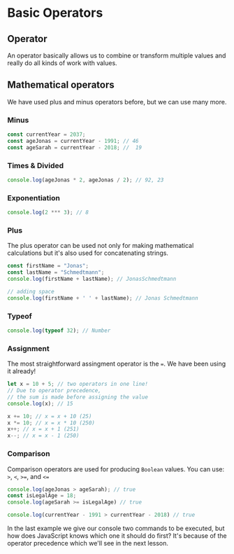# Basic Operators
## Operator
An operator basically allows us to combine or transform multiple values and really do all kinds of work with values.

## Mathematical operators
We have used plus and minus operators before, but we can use many more.

### Minus
```javascript
const currentYear = 2037;
const ageJonas = currentYear - 1991; // 46
const ageSarah = currentYear - 2018; //  19
```

### Times & Divided
```javascript
console.log(ageJonas * 2, ageJonas / 2); // 92, 23
```

### Exponentiation
```javascript
console.log(2 *** 3); // 8
```

### Plus
The plus operator can be used not only for making mathematical calculations but it's also used for concatenating strings.

```javascript
const firstName = "Jonas";
const lastName = "Schmedtmann";
console.log(firstName + lastName); // JonasSchmedtmann

// adding space
console.log(firstName + ' ' + lastName); // Jonas Schmedtmann
```

### Typeof
```javascript
console.log(typeof 32); // Number
```

### Assignment
The most straightforward assingment operator is the `=`. We have been using it already!
```javascript
let x = 10 + 5; // two operators in one line!
// Due to operator precedence, 
// the sum is made before assigning the value
console.log(x); // 15

x += 10; // x = x + 10 (25)
x *= 10; // x = x * 10 (250)
x++; // x = x + 1 (251)
x--; // x = x - 1 (250)
```

### Comparison
Comparison operators are used for producing `Boolean` values.
You can use: `>`, `<`, `>=`, and `<=`
```javascript
console.log(ageJonas > ageSarah); // true
const isLegalAge = 18;
console.log(ageSarah >= isLegalAge) // true

console.log(currentYear - 1991 > currentYear - 2018) // true
```

In the last example we give our console two commands to be executed, but how does JavaScript knows which one it should do first? It's because of the operator precedence which we'll see in the next lesson.
